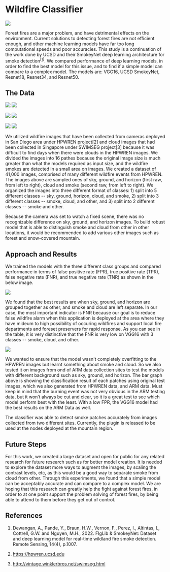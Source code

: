 # Wildfire Classifier

![](imgs/smoke_wildfire.jpg)

Forest fires are a major problem, and have detrimental effects on the environment. Current solutions to detecting forest fires are not efficient enough, and other machine learning models have far too long computational speeds and poor accuracies. This study is a continuation of the work done by UCSD and their SmokeyNet deep learning architecture for smoke detection<sup>[[1](#references)]</sup>. We compared performance of deep learning models, in order to find the best model for this issue, and to find if a simple model can compare to a complex model. The models are: VGG16, UCSD SmokeyNet, Resnet18, Resnet34, and Resnet50.

## The Data

![](imgs/smoke_sky.jpg) ![](imgs/smoke_ground.jpg)

![](imgs/smoke_horizon.jpg) ![](imgs/smoke_cloud.jpg)

![](imgs/smoke1.jpg) ![](imgs/smoke2.jpg)

We utilized wildfire images that have been collected from cameras deployed in San Diego area under HPWREN project[2] and cloud images that had been collected in Singapore under SWIMSEG project[3] because it was difficult to find days when there were clouds in the HPWREN images. We divided the images into 16 pathes because the original image size is much greater than what the models required as input size, and the wildfire smokes are detected in a small area on images. We created a dataset of 41,000 images, comprised of many different wildfire events from HPWREN. The images above are sampled ones of sky, ground, and horizon (first raw, from left to right), cloud and smoke (second raw, from left to right). We organized the images into three different format of classes: 1) split into 5 different classes -- sky, ground, horizon, cloud, and smoke, 2) split into 3 different classes -- smoke, cloud, and other, and 3) split into 2 different classes -- smoke and other.

Because the camera was set to watch a fixed scene, there was no recognizable difference on sky, ground, and horizon images. To build robust model that is able to distinguish smoke and cloud from other in other locations, it would be recommended to add various other images such as forest and snow-covered mountain.

## Approach and Results

We trained the models with the three different class groups and compared performance in terms of false positive rate (FPR), true positive rate (TPR), false negative rate (FNR), and true negative rate (TNR) as shown in the below image.

![](imgs/smoke_training.png)

We found that the best results are when sky, ground, and horizon are grouped together as other, and smoke and cloud are left separate. In our case, the most important indicator is FNR because our goal is to reduce false wildfire alarm when this application is deployed at the area where they have mideum to high possibility of occuring wildfires and support local fire departments and foreset preservers for rapid response. As you can see in the table, it is very distinctive that the FNR is very low on VGG16 with 3 classes -- smoke, cloud, and other.

![](imgs/smoke_test_result.png)


We wanted to ensure that the model wasn't completely overfitting to the HPWREN images but learnt something about smoke and cloud. So we also tested it on images from ond of ARM data collection sites to test the models with different background such as sky, ground, and horizon. The bar graph above is showing the classification result of each patches using original test images, which we also generated from HPWREN data, and ARM data. Must keep in mind that the burning event was not very obvious in the ARM testing data, but it won’t always be cut and clear, so it is a great test to see which model perform best with the least.
With a low FPR, the VGG16 model had the best results on the ARM Data as well.

The classifier was able to detect smoke patches accurately from images collected from two different sites. Currently, the plugin is released to be used at the nodes deployed at the mountain region.

## Future Steps

For this work, we created a large dataset and open for public for any related research for future research such as for better model creation. It is needed to explore the dataset more ways to augment the images, by scaling the contrast levels, etc, as this would be a good way to separate smoke from cloud from other. Through this experiments, we found that a simple model can be acceptably accurate and can compare to a complex model. We are hoping that this research can greatly help the fight against forest fires, in order to at one point support the problem solving of forest fires, by being able to attend to them before they get out of control.

## References
1. Dewangan, A., Pande, Y., Braun, H.W., Vernon, F., Perez, I., Altintas, I., Cottrell, G.W. and Nguyen, M.H., 2022. FIgLib & SmokeyNet: Dataset and deep learning model for real-time wildland fire smoke detection. Remote Sensing, 14(4), p.1007.

2. https://hpwren.ucsd.edu

3. http://vintage.winklerbros.net/swimseg.html
